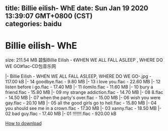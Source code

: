 
title: Billie eilish- WhE
date: Sun Jan 19 2020 13:39:07 GMT+0800 (CST)    
categories: baidu
---

# Billie eilish- WhE
size: 211.54 MB
 碧梨Billie Eilish - 《WHEN WE ALL FALL ASLEEP , WHERE DO WE GO》flac-CD包音乐网
 
|- Billie Eilish - WHEN WE ALL FALL ASLEEP, WHERE DO WE GO-.jpg - 117.00 kB
|- 14 goodbye.flac - 9.80 MB
|- 13 i love you.flac - 22.60 MB
|- 12 listen before i go.flac - 17.40 MB
|- 11 ilomilo.flac - 11.60 MB
|- 10 bury a friend.flac - 15.80 MB
|- 09 my strange addiction.flac - 14.70 MB
|- 08 8.flac - 14.50 MB
|- 07 when the party's over.flac - 15.00 MB
|- 06 wish you were gay.flac - 20.10 MB
|- 05 all the good girls go to hell.flac - 15.80 MB
|- 04 you should see me in a crown.flac - 17.30 MB
|- 03 xanny.flac - 18.50 MB
|- 02 bad guy.flac - 17.40 MB
|- 01 !!!!!!!.flac - 920.00 kB

[How to download](https://bpcam.bemobtrk.com/go/2ceec3aa-1ca2-46d6-b9ff-aaa5c184517c?jno=4214)